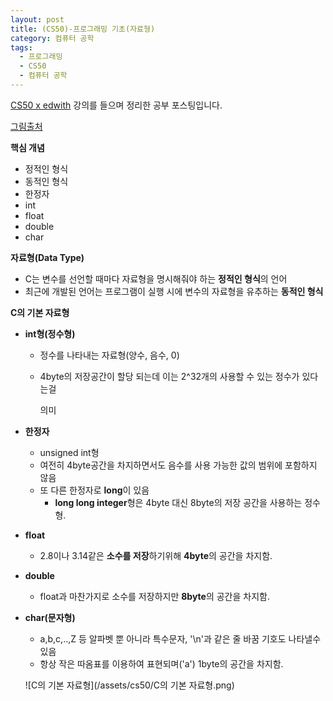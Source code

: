 ```yaml
---
layout: post
title: (CS50)-프로그래밍 기초(자료형)
category: 컴퓨터 공학
tags:
  - 프로그래밍
  - CS50
  - 컴퓨터 공학
---
```




[CS50 x edwith](https://www.edwith.org/cs50/) 강의를 들으며 정리한 공부 포스팅입니다.

[그림출처](https://www.edwith.org/cs50/lecture/22825/)



**핵심 개념**

- 정적인 형식
- 동적인 형식
- 한정자
- int
- float
- double
- char



**자료형(Data Type)**

- C는 변수를 선언할 때마다 자료형을 명시해줘야 하는 **정적인 형식**의 언어
- 최근에 개발된 언어는 프로그램이 실행 시에 변수의 자료형을 유추하는 **동적인 형식**



**C의 기본 자료형**

- **int형(정수형)**

  - 정수를 나타내는 자료형(양수, 음수, 0)

  - 4byte의 저장공간이 할당 되는데 이는 2^32개의 사용할 수 있는 정수가 있다는걸

    의미

- **한정자**

  - unsigned int형
  - 여전히 4byte공간을 차지하면서도 음수를 사용 가능한 값의 범위에 포함하지 않음
  - 또 다른 한정자로 **long**이 있음
    - **long long integer**형은 4byte 대신 8byte의 저장 공간을 사용하는 정수형.

- **float**

  - 2.8이나 3.14같은 **소수를 저장**하기위해 **4byte**의 공간을 차지함.

- **double**

  - float과 마찬가지로 소수를 저장하지만 **8byte**의 공간을 차지함.

- **char(문자형)**

  - a,b,c,..,Z 등 알파벳 뿐 아니라 특수문자, '\n'과 같은 줄 바꿈 기호도 나타낼수 있음
  - 항상 작은 따옴표를 이용하여 표현되며('a') 1byte의 공간을 차지함.

  ![C의 기본 자료형](/assets/cs50/C의 기본 자료형.png)